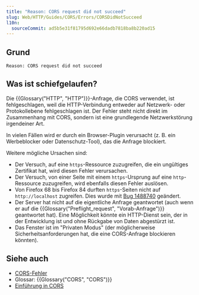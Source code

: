 ```yaml
---
title: "Reason: CORS request did not succeed"
slug: Web/HTTP/Guides/CORS/Errors/CORSDidNotSucceed
l10n:
  sourceCommit: ad5b5e31f81795d692e66dadb7818ba8b220ad15
---
```


## Grund

```plain
Reason: CORS request did not succeed
```

## Was ist schiefgelaufen?

Die {{Glossary("HTTP", "HTTP")}}-Anfrage, die CORS verwendet, ist fehlgeschlagen, weil die HTTP-Verbindung entweder auf Netzwerk- oder Protokollebene fehlgeschlagen ist. Der Fehler steht nicht direkt im Zusammenhang mit CORS, sondern ist eine grundlegende Netzwerkstörung irgendeiner Art.

In vielen Fällen wird er durch ein Browser-Plugin verursacht (z. B. ein Werbeblocker oder Datenschutz-Tool), das die Anfrage blockiert.

Weitere mögliche Ursachen sind:

- Der Versuch, auf eine `https`-Ressource zuzugreifen, die ein ungültiges Zertifikat hat, wird diesen Fehler verursachen.
- Der Versuch, von einer Seite mit einem `https`-Ursprung auf eine `http`-Ressource zuzugreifen, wird ebenfalls diesen Fehler auslösen.
- Von Firefox 68 bis Firefox 84 durften `https`-Seiten nicht auf `http://localhost` zugreifen.
  Dies wurde mit [Bug 1488740](https://bugzil.la/1488740) geändert.
- Der Server hat nicht auf die eigentliche Anfrage geantwortet (auch wenn er auf die {{Glossary("Preflight_request", "Vorab-Anfrage")}} geantwortet hat).
  Eine Möglichkeit könnte ein HTTP-Dienst sein, der in der Entwicklung ist und ohne Rückgabe von Daten abgestürzt ist.
- Das Fenster ist im "Privaten Modus" (der möglicherweise Sicherheitsanforderungen hat, die eine CORS-Anfrage blockieren könnten).

## Siehe auch

- [CORS-Fehler](/de/docs/Web/HTTP/Guides/CORS/Errors)
- Glossar: {{Glossary("CORS", "CORS")}}
- [Einführung in CORS](/de/docs/Web/HTTP/Guides/CORS)
